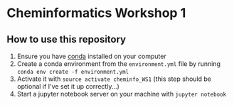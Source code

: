 # Cheminformatics Workshop 1

## How to use this repository

 1. Ensure you have [conda](https://docs.conda.io/en/latest/) installed on your computer 
 2. Create a conda environment from the `environment.yml` file by running `conda env create -f environment.yml`
 3. Activate it with `source activate cheminfo_WS1` (this step should be optional if I've set it up correctly...)
 4. Start a jupyter notebook server on your machine with `jupyter notebook`
